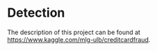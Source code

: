 # Detection
The description of this project can be found at https://www.kaggle.com/mlg-ulb/creditcardfraud.
